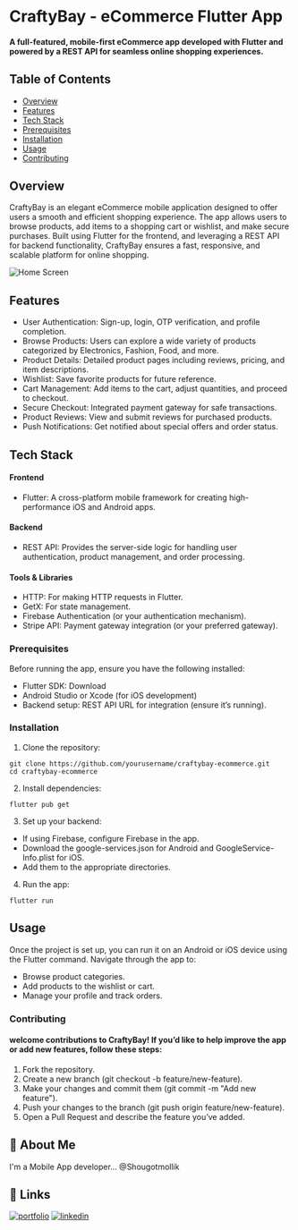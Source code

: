
# CraftyBay - eCommerce Flutter App


#### A full-featured, mobile-first eCommerce app developed with Flutter and powered by a REST API for seamless online shopping experiences.
## Table of Contents

- [Overview](#overview)
- [Features](#features)
- [Tech Stack](#tech-stack)
- [Prerequisites](#prerequisites)
- [Installation](#installation)
- [Usage](#usage)
- [Contributing](#contributing)

## Overview
CraftyBay is an elegant eCommerce mobile application designed to offer users a smooth and efficient shopping experience. The app allows users to browse products, add items to a shopping cart or wishlist, and make secure purchases. Built using Flutter for the frontend, and leveraging a REST API for backend functionality, CraftyBay ensures a fast, responsive, and scalable platform for online shopping.

![Home Screen](all.png)


## Features

- User Authentication: Sign-up, login, OTP verification, and profile completion.
- Browse Products: Users can explore a wide variety of products categorized by Electronics, Fashion, Food, and more.
- Product Details: Detailed product pages including reviews, pricing, and item descriptions.
- Wishlist: Save favorite products for future reference.
- Cart Management: Add items to the cart, adjust quantities, and proceed to checkout.
- Secure Checkout: Integrated payment gateway for safe transactions.
- Product Reviews: View and submit reviews for purchased products.
- Push Notifications: Get notified about special offers and order status.

## Tech Stack
#### Frontend
- Flutter: A cross-platform mobile framework for creating high-performance iOS and Android apps.
#### Backend
- REST API: Provides the server-side logic for handling user authentication, product management, and order processing.
#### Tools & Libraries
- HTTP: For making HTTP requests in Flutter.
- GetX: For state management.
- Firebase Authentication (or your authentication mechanism).
- Stripe API: Payment gateway integration (or your preferred gateway).
### Prerequisites
Before running the app, ensure you have the following installed:

- Flutter SDK: Download
- Android Studio or Xcode (for iOS development)
- Backend setup: REST API URL for integration (ensure it’s running).
### Installation
  1. Clone the repository:
```
git clone https://github.com/yourusername/craftybay-ecommerce.git
cd craftybay-ecommerce
```
2. Install dependencies:
```
flutter pub get
```

3. Set up your backend:

- If using Firebase, configure Firebase in the app.
- Download the google-services.json for Android and GoogleService-Info.plist for iOS.
- Add them to the appropriate directories.

4. Run the app:

```
flutter run

```

## Usage
Once the project is set up, you can run it on an Android or iOS device using the Flutter command. Navigate through the app to:

- Browse product categories.
- Add products to the wishlist or cart.
- Manage your profile and track orders.
### Contributing
#### welcome contributions to CraftyBay! If you’d like to help improve the app or add new features, follow these steps:

1. Fork the repository.
2. Create a new branch (git checkout -b feature/new-feature).
3. Make your changes and commit them (git commit -m "Add new feature").
4. Push your changes to the branch (git push origin feature/new-feature).
5. Open a Pull Request and describe the feature you’ve added.

## 🚀 About Me
I'm a Mobile App developer... @Shougotmollik


## 🔗 Links
[![portfolio](https://img.shields.io/badge/my_portfolio-000?style=for-the-badge&logo=ko-fi&logoColor=white)](https://shougotmollik.github.io/)
[![linkedin](https://img.shields.io/badge/linkedin-0A66C2?style=for-the-badge&logo=linkedin&logoColor=white)](https://www.linkedin.com/in/shougotmollik/)


